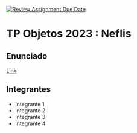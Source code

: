 [![Review Assignment Due Date](https://classroom.github.com/assets/deadline-readme-button-24ddc0f5d75046c5622901739e7c5dd533143b0c8e959d652212380cedb1ea36.svg)](https://classroom.github.com/a/w8nAnNJI)
# TP Objetos 2023 : Neflis

## Enunciado
[Link](https://docs.google.com/document/d/1I2oYhSRQlGKWr4mZkm14GGLCOX11aRSLmiFFxjOyXKQ/edit?usp=sharing)

## Integrantes
- Integrante 1
- Integrante 2
- Integrante 3
- Integrante 4
